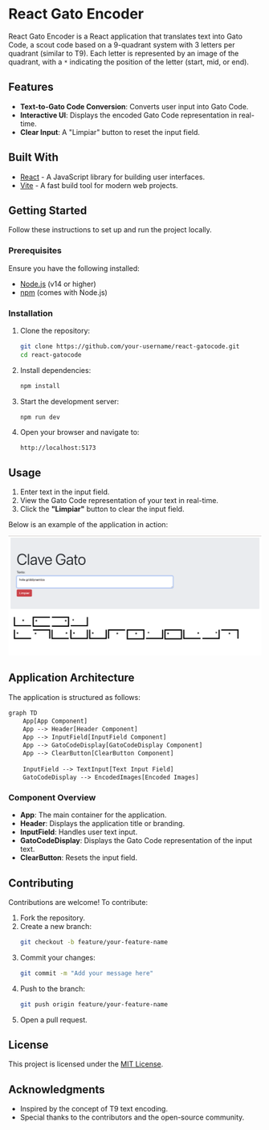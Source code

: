 # React Gato Encoder

React Gato Encoder is a React application that translates text into Gato Code, a scout code based on a 9-quadrant system with 3 letters per quadrant (similar to T9). Each letter is represented by an image of the quadrant, with a `*` indicating the position of the letter (start, mid, or end).

## Features

- **Text-to-Gato Code Conversion**: Converts user input into Gato Code.
- **Interactive UI**: Displays the encoded Gato Code representation in real-time.
- **Clear Input**: A "Limpiar" button to reset the input field.

## Built With

- [React](https://reactjs.org/) - A JavaScript library for building user interfaces.
- [Vite](https://vitejs.dev/) - A fast build tool for modern web projects.

## Getting Started

Follow these instructions to set up and run the project locally.

### Prerequisites

Ensure you have the following installed:

- [Node.js](https://nodejs.org/) (v14 or higher)
- [npm](https://www.npmjs.com/) (comes with Node.js)

### Installation

1. Clone the repository:

   ```bash
   git clone https://github.com/your-username/react-gatocode.git
   cd react-gatocode
   ```

2. Install dependencies:

   ```bash
   npm install
   ```

3. Start the development server:

   ```bash
   npm run dev
   ```

4. Open your browser and navigate to:
   ```
   http://localhost:5173
   ```

## Usage

1. Enter text in the input field.
2. View the Gato Code representation of your text in real-time.
3. Click the **"Limpiar"** button to clear the input field.

Below is an example of the application in action:

![Screenshot of React Gato Encoder](src/assets/screenshot.png)

## Application Architecture

The application is structured as follows:

```mermaid
graph TD
    App[App Component]
    App --> Header[Header Component]
    App --> InputField[InputField Component]
    App --> GatoCodeDisplay[GatoCodeDisplay Component]
    App --> ClearButton[ClearButton Component]

    InputField --> TextInput[Text Input Field]
    GatoCodeDisplay --> EncodedImages[Encoded Images]
```

### Component Overview

- **App**: The main container for the application.
- **Header**: Displays the application title or branding.
- **InputField**: Handles user text input.
- **GatoCodeDisplay**: Displays the Gato Code representation of the input text.
- **ClearButton**: Resets the input field.

## Contributing

Contributions are welcome! To contribute:

1. Fork the repository.
2. Create a new branch:
   ```bash
   git checkout -b feature/your-feature-name
   ```
3. Commit your changes:
   ```bash
   git commit -m "Add your message here"
   ```
4. Push to the branch:
   ```bash
   git push origin feature/your-feature-name
   ```
5. Open a pull request.

## License

This project is licensed under the [MIT License](LICENSE).

## Acknowledgments

- Inspired by the concept of T9 text encoding.
- Special thanks to the contributors and the open-source community.
